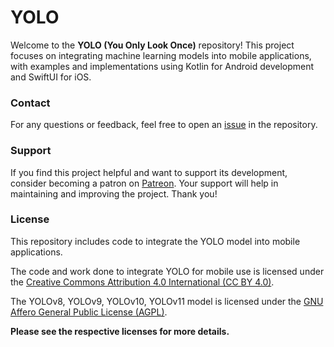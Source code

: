 # YOLO

Welcome to the **YOLO (You Only Look Once)** repository! This project focuses on integrating machine learning models into mobile applications, with examples and implementations using Kotlin for Android development and SwiftUI for iOS.


### Contact
For any questions or feedback, feel free to open an [issue](https://github.com/surendramaran/Machine-Learning-in-Mobile/issues/new) in the repository.

### Support
If you find this project helpful and want to support its development, consider becoming a patron on [Patreon](https://www.patreon.com/SurendraMaran). Your support will help in maintaining and improving the project. Thank you!

### License

This repository includes code to integrate the YOLO model into mobile applications.

The code and work done to integrate YOLO for mobile use is licensed under the [Creative Commons Attribution 4.0 International (CC BY 4.0)](https://creativecommons.org/licenses/by/4.0/).

The YOLOv8, YOLOv9, YOLOv10, YOLOv11 model is licensed under the [GNU Affero General Public License (AGPL)](https://www.gnu.org/licenses/agpl-3.0.en.html).

**Please see the respective licenses for more details.**
